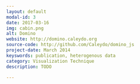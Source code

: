 ```yaml
---
layout: default
modal-id: 3
date: 2017-03-16
img: cabin.png
alt: Domino
website: http://domino.caleydo.org
source-code: http://github.com/Caleydo/domino_js
project-date: March 2014
keyswords: publication, heterogenous data
category: Visualization Technique
description: TODO

---
```

